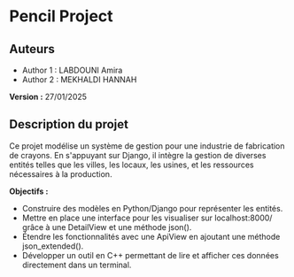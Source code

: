 

# Pencil Project


## Auteurs
- Author 1 : LABDOUNI Amira
- Author 2 : MEKHALDI HANNAH

**Version :** 27/01/2025

## Description du projet

Ce projet modélise un système de gestion pour une industrie de fabrication de crayons. En s'appuyant sur Django, il intègre la gestion de diverses entités telles que les villes, les locaux, les usines, et les ressources nécessaires à la production.

**Objectifs :** 
- Construire des modèles en Python/Django pour représenter les entités.
- Mettre en place une interface pour les visualiser sur localhost:8000/ grâce à une DetailView et une méthode json().
- Étendre les fonctionnalités avec une ApiView en ajoutant une méthode json_extended().
- Développer un outil en C++ permettant de lire et afficher ces données directement dans un terminal.
